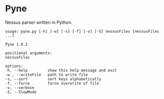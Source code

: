 # Pyne

Nessus parser written in Python.

    usage: pyne.py [-h] [-w] [-s] [-f] [-v] [-S] nessusFiles [nessusFiles ...]

    Pyne 1.0.2

    positional arguments:
    nessusFiles

    options:
    -h, --help         show this help message and exit
    -w , --writeFile   path to write file
    -s, --sort         sort keys alphabetically
    -f, --force        force overwrite of file
    -v, --verbose
    -S, --SlowMode
